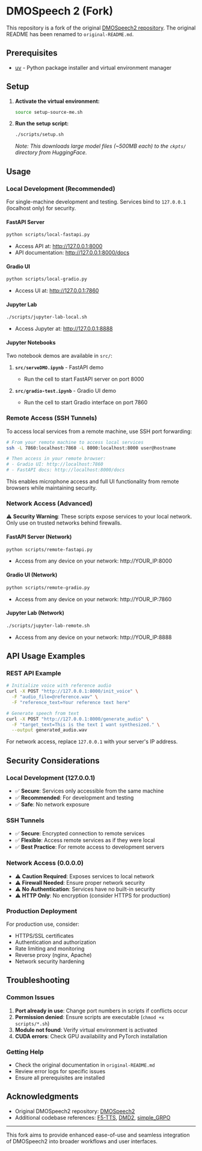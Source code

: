 # DMOSpeech 2 (Fork)

This repository is a fork of the original [DMOSpeech2 repository](https://github.com/yl4579/DMOSpeech2). The original README has been renamed to `original-README.md`.

## Prerequisites

- [uv](https://github.com/astral-sh/uv) - Python package installer and virtual environment manager

## Setup

1. **Activate the virtual environment:**
   ```bash
   source setup-source-me.sh
   ```

2. **Run the setup script:**
   ```bash
   ./scripts/setup.sh
   ```
   *Note: This downloads large model files (~500MB each) to the `ckpts/` directory from HuggingFace.*

## Usage

### Local Development (Recommended)

For single-machine development and testing. Services bind to `127.0.0.1` (localhost only) for security.

#### FastAPI Server
```bash
python scripts/local-fastapi.py
```
- Access API at: http://127.0.0.1:8000
- API documentation: http://127.0.0.1:8000/docs

#### Gradio UI
```bash
python scripts/local-gradio.py
```
- Access UI at: http://127.0.0.1:7860

#### Jupyter Lab
```bash
./scripts/jupyter-lab-local.sh
```
- Access Jupyter at: http://127.0.0.1:8888

#### Jupyter Notebooks
Two notebook demos are available in `src/`:

1. **`src/serveDMO.ipynb`** - FastAPI demo
   - Run the cell to start FastAPI server on port 8000

2. **`src/gradio-test.ipynb`** - Gradio UI demo  
   - Run the cell to start Gradio interface on port 7860

### Remote Access (SSH Tunnels)

To access local services from a remote machine, use SSH port forwarding:

```bash
# From your remote machine to access local services
ssh -L 7860:localhost:7860 -L 8000:localhost:8000 user@hostname

# Then access in your remote browser:
# - Gradio UI: http://localhost:7860  
# - FastAPI docs: http://localhost:8000/docs
```

This enables microphone access and full UI functionality from remote browsers while maintaining security.

### Network Access (Advanced)

⚠️ **Security Warning**: These scripts expose services to your local network. Only use on trusted networks behind firewalls.

#### FastAPI Server (Network)
```bash
python scripts/remote-fastapi.py
```
- Access from any device on your network: http://YOUR_IP:8000

#### Gradio UI (Network)  
```bash
python scripts/remote-gradio.py
```
- Access from any device on your network: http://YOUR_IP:7860

#### Jupyter Lab (Network)
```bash
./scripts/jupyter-lab-remote.sh
```
- Access from any device on your network: http://YOUR_IP:8888

## API Usage Examples

### REST API Example

```bash
# Initialize voice with reference audio
curl -X POST "http://127.0.0.1:8000/init_voice" \
  -F "audio_file=@reference.wav" \
  -F "reference_text=Your reference text here"

# Generate speech from text
curl -X POST "http://127.0.0.1:8000/generate_audio" \
  -F "target_text=This is the text I want synthesized." \
  --output generated_audio.wav
```

For network access, replace `127.0.0.1` with your server's IP address.

## Security Considerations

### Local Development (127.0.0.1)
- ✅ **Secure**: Services only accessible from the same machine
- ✅ **Recommended**: For development and testing
- ✅ **Safe**: No network exposure

### SSH Tunnels
- ✅ **Secure**: Encrypted connection to remote services
- ✅ **Flexible**: Access remote services as if they were local
- ✅ **Best Practice**: For remote access to development servers

### Network Access (0.0.0.0)
- ⚠️ **Caution Required**: Exposes services to local network
- ⚠️ **Firewall Needed**: Ensure proper network security
- ⚠️ **No Authentication**: Services have no built-in security
- ⚠️ **HTTP Only**: No encryption (consider HTTPS for production)

### Production Deployment
For production use, consider:
- HTTPS/SSL certificates  
- Authentication and authorization
- Rate limiting and monitoring
- Reverse proxy (nginx, Apache)
- Network security hardening

## Troubleshooting

### Common Issues

1. **Port already in use**: Change port numbers in scripts if conflicts occur
2. **Permission denied**: Ensure scripts are executable (`chmod +x scripts/*.sh`)
3. **Module not found**: Verify virtual environment is activated
4. **CUDA errors**: Check GPU availability and PyTorch installation

### Getting Help

- Check the original documentation in `original-README.md`
- Review error logs for specific issues
- Ensure all prerequisites are installed

## Acknowledgments

- Original DMOSpeech2 repository: [DMOSpeech2](https://github.com/yl4579/DMOSpeech2)
- Additional codebase references: [F5-TTS](https://github.com/SWivid/F5-TTS), [DMD2](https://github.com/tianweiy/DMD2), [simple\_GRPO](https://github.com/lsdefine/simple_GRPO)

---

This fork aims to provide enhanced ease-of-use and seamless integration of DMOSpeech2 into broader workflows and user interfaces.